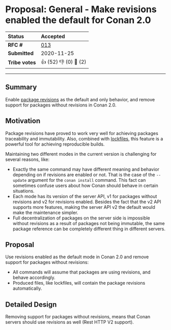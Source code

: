 
# Proposal: General - Make revisions enabled the default for Conan 2.0

| **Status**        | **Accepted**                                      |
|:------------------|:--------------------------------------------------|
| **RFC #**         | [013](https://github.com/conan-io/tribe/pull/14)  |
| **Submitted**     | 2020-11-25                                        |
| **Tribe votes**   | :thumbsup: (52) :thumbsdown: (0) :eyes: (2)       |

---

## Summary
Enable [package revisions](https://docs.conan.io/en/latest/versioning/revisions.html) as the default
and only behavior, and remove support for packages without revisions in Conan 2.0.

## Motivation
Package revisions have proved to work very well for achieving packages traceability and immutability.
Also, combined with [lockfiles](https://docs.conan.io/en/latest/versioning/lockfiles.html), this
feature is a powerful tool for achieving reproducible builds.

Maintaining two different modes in the current version is challenging for several reasons, like:
- Exactly the same command  may have different meaning and behavior depending on if revisions are
  enabled or not. That is the case of the `--update` argument for the `conan install` command. This
  fact can sometimes confuse users about how Conan should behave in certain situations.
- Each mode has its version of the server API, v1 for packages without revisions and v2 for revisions
  enabled. Besides the fact that the v2 API supports more features, making the server API v2 the
  default would make the maintenance simpler.
- Full decentralization of packages on the server side is impossible without revisions as a result of
  packages not being immutable, the same package reference can be completely different thing in
  different servers.

## Proposal
Use revisions enabled as the default mode in Conan 2.0 and remove support for packages without
revisions:
- All commands will assume that packages are using revisions, and behave accordingly.
- Produced files, like lockfiles, will contain the package revisions automatically.

## Detailed Design
Removing support for packages without revisions, means that Conan servers should use revisions as
well (Rest HTTP V2 support).